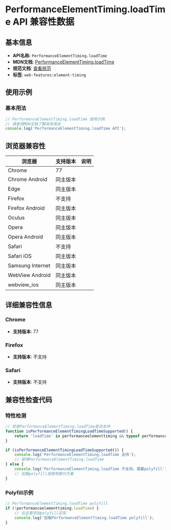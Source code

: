 # PerformanceElementTiming.loadTime API 兼容性数据

## 基本信息

- **API名称**: `PerformanceElementTiming.loadTime`
- **MDN文档**: [PerformanceElementTiming.loadTime](https://developer.mozilla.org/docs/Web/API/PerformanceElementTiming/loadTime)
- **规范文档**: [查看规范](https://w3c.github.io/element-timing/#dom-performanceelementtiming-loadtime)
- **标签**: `web-features:element-timing`

## 使用示例

### 基本用法

```javascript
// PerformanceElementTiming.loadTime 使用示例
// 请查阅MDN文档了解具体用法
console.log('PerformanceElementTiming.loadTime API');
```

## 浏览器兼容性

| 浏览器 | 支持版本 | 说明 |
|--------|----------|------|
| Chrome | 77 |  |
| Chrome Android | 同主版本 |  |
| Edge | 同主版本 |  |
| Firefox | 不支持 |  |
| Firefox Android | 同主版本 |  |
| Oculus | 同主版本 |  |
| Opera | 同主版本 |  |
| Opera Android | 同主版本 |  |
| Safari | 不支持 |  |
| Safari iOS | 同主版本 |  |
| Samsung Internet | 同主版本 |  |
| WebView Android | 同主版本 |  |
| webview_ios | 同主版本 |  |

## 详细兼容性信息

### Chrome

- **支持版本**: 77

### Firefox

- **支持版本**: 不支持

### Safari

- **支持版本**: 不支持

## 兼容性检查代码

### 特性检测

```javascript
// 检查PerformanceElementTiming.loadTime是否支持
function isPerformanceElementTimingLoadTimeSupported() {
    return 'loadTime' in performanceelementtiming && typeof performanceelementtiming.loadTime === 'function';
}

if (isPerformanceElementTimingLoadTimeSupported()) {
    console.log('PerformanceElementTiming.loadTime 支持');
    // 使用PerformanceElementTiming.loadTime
} else {
    console.log('PerformanceElementTiming.loadTime 不支持，需要polyfill');
    // 加载polyfill或使用替代方案
}
```

### Polyfill示例

```javascript
// PerformanceElementTiming.loadTime polyfill
if (!performanceelementtiming.loadTime) {
    // 在这里添加polyfill实现
    console.log('加载PerformanceElementTiming.loadTime polyfill');
}
```

